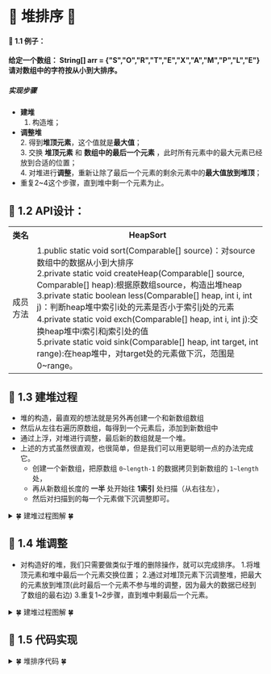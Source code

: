 # &#127800; 堆排序 &#127800;
#### &#127800; 1.1 例子：
**给定一个数组： String[] arr = {"S","O","R","T","E","X","A","M","P","L","E"}**<br>
**请对数组中的字符按从小到大排序。**
#####  实现步骤
- **建堆**<br>
  1. 构造堆；<br>
- **调整堆**<br>
  2. 得到**堆顶元素**，这个值就是**最大值**；<br>
  3. 交换 **堆顶元素** 和 **数组中的最后一个元素** ，此时所有元素中的最大元素已经放到合适的位置；<br>
  4. 对堆进行**调整**，重新让除了最后一个元素的剩余元素中的**最大值放到堆顶**；<br>
- 重复2~4这个步骤，直到堆中剩一个元素为止。<br>

## &#127800; 1.2 API设计：
<table>
	<tr>
		<th>类名</th>
		<th>HeapSort</th>
	</tr>
	<tr>
		<td>成员方法</td>
		<td>
      1.public static  void sort(Comparable[] source)：对source数组中的数据从小到大排序<br>
      2.private static void createHeap(Comparable[] source, Comparable[] heap):根据原数组source，构造出堆heap<br>
      3.private static  boolean less(Comparable[] heap, int i, int j)：判断heap堆中索引i处的元素是否小于索引j处的元素<br>
      4.private static  void exch(Comparable[] heap, int i, int j):交换heap堆中i索引和j索引处的值<br>
      5.private static void sink(Comparable[] heap, int target, int range):在heap堆中，对target处的元素做下沉，范围是0~range。<br>
    </td>
	</tr>
</table>

## &#127800; 1.3 建堆过程
- 堆的构造，最直观的想法就是另外再创建一个和新数组数组
- 然后从左往右遍历原数组，每得到一个元素后，添加到新数组中
- 通过上浮，对堆进行调整，最后新的数组就是一个堆。
- 上述的方式虽然很直观，也很简单，但是我们可以用更聪明一点的办法完成它。
  - 创建一个新数组，把原数组 `0~length-1` 的数据拷贝到新数组的 `1~length` 处，
  - 再从新数组长度的 **一半** 处开始往 **1索引** 处扫描（从右往左），
  - 然后对扫描到的每一个元素做下沉调整即可。
  
<details>
<summary>&#127808; 建堆过程图解 &#127808;</summary>
  
![](http://lc-dDwI9S44.cn-n1.lcfile.com/d82d608598187a3ddd00.png/%E5%A0%86%E6%8E%92%E5%BA%8F1.png)
![构造完毕，堆有序](http://lc-dDwI9S44.cn-n1.lcfile.com/dd5c104fda2a2b4ec2b2.png/%E5%A0%86%E6%8E%92%E5%BA%8F2.png)
</details>


## &#127800; 1.4 堆调整

- 对构造好的堆，我们只需要做类似于堆的删除操作，就可以完成排序。
  1.将堆顶元素和堆中最后一个元素交换位置；
  2.通过对堆顶元素下沉调整堆，把最大的元素放到堆顶(此时最后一个元素不参与堆的调整，因为最大的数据已经到了数组的最右边)
  3.重复1~2步骤，直到堆中剩最后一个元素。
    
<details>
<summary>&#127808; 建堆过程图解 &#127808;</summary>
  
![](http://lc-dDwI9S44.cn-n1.lcfile.com/1c090e0baf0da1d445c8.png/%E8%B0%83%E6%95%B4%E5%A0%861.png)
![](http://lc-dDwI9S44.cn-n1.lcfile.com/152d7331b682e8f5e92c.png/%E8%B0%83%E6%95%B4%E5%A0%862.png)
![](http://lc-dDwI9S44.cn-n1.lcfile.com/72e81f9e8943c5347bc3.png/%E8%B0%83%E6%95%B4%E5%A0%863.png)
![](http://lc-dDwI9S44.cn-n1.lcfile.com/3493b0d586e4600ab3d4.png/%E8%B0%83%E6%95%B4%E5%A0%864.png)

</details>

## &#127800; 1.5 代码实现

<details>
<summary>&#127808; 堆排序代码 &#127808;</summary>

```java
package DS.Heap;

public class HeapSort {

    //判断heap堆中索引i处的元素是否小于索引j处的元素
    private static boolean less(Comparable[] heap, int i, int j) {
        return heap[i].compareTo(heap[j]) < 0;
    }

    //交换heap堆中i索引和j索引处的值
    private static void exch(Comparable[] heap, int i, int j) {
        Comparable tmp = heap[i];
        heap[i] = heap[j];
        heap[j] = tmp;
    }


    //根据原数组source，构造出堆heap
    private static void createHeap(Comparable[] source, Comparable[] heap) {
        //把source中的元素拷贝到heap中，heap中的元素就形成一个无序的堆
        System.arraycopy(source, 0, heap, 1, source.length);

        //对堆中的元素做下沉调整(从长度的一半处开始，往索引1处扫描)
        for (int i = (heap.length) / 2; i > 0; i--) {
            sink(heap, i, heap.length - 1);
        }

    }


    //对source数组中的数据从小到大排序
    public static void sort(Comparable[] source) {
        //构建堆
        Comparable[] heap = new Comparable[source.length + 1];
        createHeap(source, heap);
        //定义一个变量，记录未排序的元素中最大的索引
        int N = heap.length - 1;
        //通过循环，交换1索引处的元素和排序的元素中最大的索引处的元素
        while (N != 1) {
            //交换元素
            exch(heap, 1, N);
            //排序交换后最大元素所在的索引，让它不要参与堆的下沉调整
            N--;
            //需要对索引1处的元素进行对的下沉调整
            sink(heap, 1, N);
        }

        //把heap中的数据复制到原数组source中
        System.arraycopy(heap, 1, source, 0, source.length);

    }


    //在heap堆中，对target处的元素做下沉，范围是0~range
    private static void sink(Comparable[] heap, int target, int range) {

        while (2 * target <= range) {
            //1.找出当前结点的较大的子结点
            int max;
            if (2 * target + 1 <= range) {
                if (less(heap, 2 * target, 2 * target + 1)) {
                    max = 2 * target + 1;
                } else {
                    max = 2 * target;
                }
            } else {
                max = 2 * target;
            }

            //2.比较当前结点的值和较大子结点的值
            if (!less(heap, target, max)) {
                break;
            }

            exch(heap, target, max);

            target = max;
        }
    }
}
```
</details>
